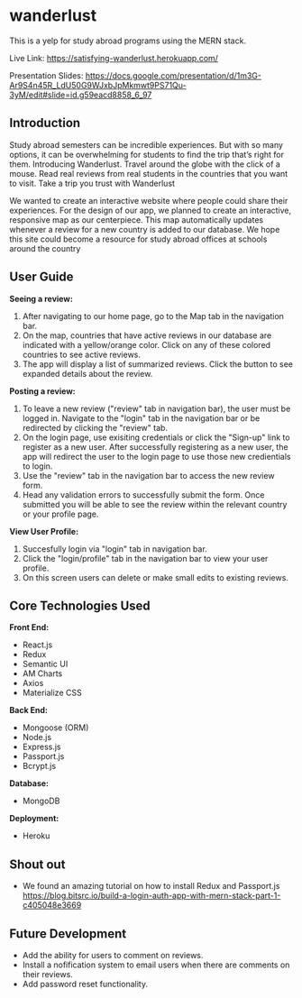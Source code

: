 # wanderlust
This is a yelp for study abroad programs using the MERN stack.

Live Link: https://satisfying-wanderlust.herokuapp.com/

Presentation Slides: https://docs.google.com/presentation/d/1m3G-Ar9S4n45R_LdU50G9WJxbJpMkmwt9PS71Qu-3yM/edit#slide=id.g59eacd8858_6_97

## Introduction

Study abroad semesters can be incredible experiences. But with so many options, it can be overwhelming for students to find the trip that’s right for them. Introducing Wanderlust. Travel around the globe with the click of a mouse. Read real reviews from real students in the countries that you want to visit. Take a trip you trust with Wanderlust

We wanted to create an interactive website where people could share their experiences. For the design of our app, we planned to create an interactive, responsive map as our centerpiece. This map automatically updates whenever a review for a new country is added to our database. We hope this site could become a resource for study abroad offices at schools around the country

## User Guide
**Seeing a review:**
1. After navigating to our home page, go to the Map tab in the navigation bar.
2. On the map, countries that have active reviews in our database are indicated with a yellow/orange color. Click on any of these colored countries to see active reviews.
3. The app will display a list of summarized reviews. Click the button to see expanded details about the review.

**Posting a review:**
1. To leave a new review ("review" tab in navigation bar), the user must be logged in. Navigate to the "login" tab in the navigation bar or be redirected by clicking the "review" tab.
2. On the login page, use exisiting credentials or click the "Sign-up" link to register as a new user. After successfully registering as a new user, the app will redirect the user to the login page to use those new credientials to login. 
3. Use the "review" tab in the navigation bar to access the new review form.
4. Head any validation errors to successfully submit the form. Once submitted you will be able to see the review within the relevant country or your profile page.

**View User Profile:**
1. Succesfully login via "login" tab in navigation bar.
2. Click the "login/profile" tab in the navigation bar to view your user profile.
3. On this screen users can delete or make small edits to existing reviews.


## Core Technologies Used
**Front End:**
- React.js
- Redux
- Semantic UI
- AM Charts
- Axios
- Materialize CSS

**Back End:**
- Mongoose (ORM)
- Node.js
- Express.js
- Passport.js
- Bcrypt.js

**Database:**
- MongoDB

**Deployment:**
- Heroku

## Shout out 
- We found an amazing tutorial on how to install Redux and Passport.js https://blog.bitsrc.io/build-a-login-auth-app-with-mern-stack-part-1-c405048e3669

## Future Development

- Add the ability for users to comment on reviews. 
- Install a nofification system to email users when there are comments on their reviews.
- Add password reset functionality.

